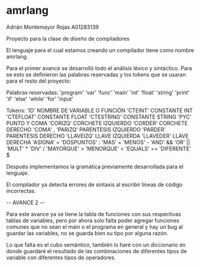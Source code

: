 # amrlang
Adrián Montemayor Rojas
A01283139

Proyecto para la clase de diseño de compiladores

El lenguaje para el cual estamos creando un compilador tiene como nombre amrlang. 

Para el primer avance se desarrolló todo el análisis léxico y sintáctico. Para se esto se definieron las palabras reservadas y los tokens que se usaran para el resto del proyecto:

Palabras reservadas: 
'program'
'var'
'func'
'main'
'int'
'float'
'string'
'print'
'if'
'else'
'while'
'for'
'input'

Tokens:
'ID' NOMBRE DE VARIABLE O FUNCIÓN
'CTEINT' CONSTANTE INT
'CTEFLOAT' CONSTANTE FLOAT
'CTESTRING' CONSTANTE STRING
'PYC' PUNTO Y COMA
'CORIZQ' CORCHETE IZQUIERDO
'CORDER' CORCHETE DERECHO
'COMA' ,
'PARIZQ' PARENTESIS IZQUIERDO
'PARDER' PARENTESIS DERECHO
'LLAVEIZQ' LLAVE IZQUIERDA
'LLAVEDER' LLAVE DERECHA
'ASIGNA' =
'DOSPUNTOS' :
'MAS' +
'MENOS' -
'AND' &&
'OR' ||
'MULT' *
'DIV' /
'MAYORQUE' >
'MENORQUE' <
'EQUALS' ==
'DIFERENTE' $

Después implementamos la gramática previamente desarrollada para el lenguaje.

El compilador ya detecta errores de sintaxis al escribir líneas de código incorrectas.


-- AVANCE 2 --

Para este avance ya se tiene la tabla de funciones con sus respectivas tablas de variables, pero por ahora solo falta poder agregar funciones comunes que no sean el main o el programa en general y hay un bug al guardar las variables, no se guarda bien su tipo por alguna razón.

Lo que falta es el cubo semántico, también lo haré con un diccionario en donde guardaré el resultado de las combinaciones de diferentes tipos de variable con diferentes tipos de operadores.